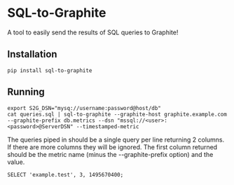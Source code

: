 # SQL-to-Graphite

A tool to easily send the results of SQL queries to Graphite!

## Installation

```
pip install sql-to-graphite
```

## Running

```
export S2G_DSN="mysq://username:password@host/db"
cat queries.sql | sql-to-graphite --graphite-host graphite.example.com --graphite-prefix db.metrics --dsn "mssql://<user>:<password>@ServerDSN" --timestamped-metric
```

The queries piped in should be a single query per line returning 2 columns. If there are more columns they will be ignored. The first column returned should be the metric name (minus the --graphite-prefix option) and the value.

```
SELECT 'example.test', 3, 1495670400;
```

